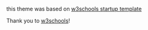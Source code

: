 this theme was based on [w3schools startup template](https://www.w3schools.com/w3css/tryw3css_templates_startup.htm)


Thank you to [w3schools](https://www.w3schools.com/)!
